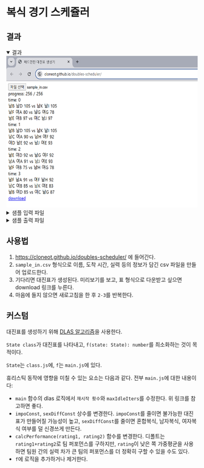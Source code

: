 # 복식 경기 스케쥴러

## 결과

<details open>
    <summary>결과</summary>
    <img src="./result.png" height="400px" />
</details>

<details>
    <summary>샘플 입력 파일</summary>
    <img src="./sample_in.png" height="600px" />
</details>

<details>
    <summary>샘플 출력 파일</summary>
    <img src="./sample_out.png" height="300px" />
</details>


## 사용법

1. https://cloneot.github.io/doubles-scheduler/ 에 들어간다. 
3. `sample_in.csv` 형식으로 이름, 도착 시간, 실력 등의 정보가 담긴 csv 파일을 만들어 업로드한다. 
4. 기다리면 대진표가 생성된다. 미리보기를 보고, 표 형식으로 다운받고 싶으면 download 링크를 누른다. 
5. 마음에 들지 않으면 새로고침을 한 후 `2-3`를 반복한다. 




## 커스텀

대진표를 생성하기 위해 [DLAS 알고리즘](https://gist.github.com/cgiosy/ed16f4988eeb7e989a97644fe61e1561)을 사용한다. 

`State class`가 대진표를 나타내고, `f(state: State): number`를 최소화하는 것이 목적이다. 

`State`는 `class.js`에, `f`는 `main.js`에 있다. 



휴리스틱 동작에 영향을 미칠 수 있는 요소는 다음과 같다. 전부 `main.js`에 대한 내용이다:

- `main` 함수의 dlas 로직에서 `재시작 횟수`와 `maxIdleIters`를 수정한다. 위 링크를 참고하면 좋다. 
- `impoConst`, `sexDiffConst` 상수를 변경한다. `impoConst`를 줄이면 불가능한 대진표가 만들어질 가능성이 높고, `sexDiffConst`를 줄이면 혼합복식, 남자복식, 여자복식 여부를 덜 신경쓰게 만든다. 
- `calcPerformance(rating1, rating2)` 함수를 변경한다. 디폴트는 `rating1+rating2`로 팀 퍼포먼스를 구하지만, `rating`이 낮은 쪽 가중평균을 사용하면 팀원 간의 실력 차가 큰 팀의 퍼포먼스를 더 정확히 구할 수 있을 수도 있다. 
- `f`에 로직을 추가하거나 제거한다. 

